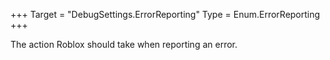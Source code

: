 +++
Target = "DebugSettings.ErrorReporting"
Type = Enum.ErrorReporting
+++

The action Roblox should take when reporting an error.